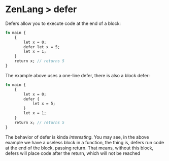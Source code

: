 # ZenLang > defer

Defers allow you to execute code at the end of a block:

```rust
fn main {
    {
        let x = 0;
        defer let x = 5;
        let x = 1;
    }
    return x; // returns 5
}
```

The example above uses a one-line defer, there is also a block defer:

```rust
fn main {
    {
        let x = 0;
        defer {
            let x = 5;
        }
        let x = 1;
    }
    return x; // returns 5
}
```

The behavior of defer is kinda _interesting_. You may see, in the above example we have a useless block in a function, the thing is, defers run code at the end of the block, passing return. That means, without this block, defers will place code after the return, which will not be reached
